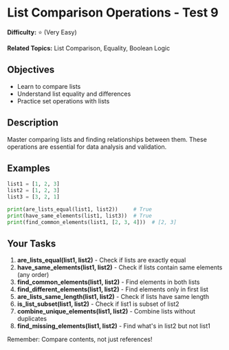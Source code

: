# List Comparison Operations - Test 9

**Difficulty:** ⭐ (Very Easy)

**Related Topics:** List Comparison, Equality, Boolean Logic

## Objectives

- Learn to compare lists
- Understand list equality and differences
- Practice set operations with lists

## Description

Master comparing lists and finding relationships between them. These operations are essential for data analysis and validation.

## Examples

```python
list1 = [1, 2, 3]
list2 = [1, 2, 3]
list3 = [3, 2, 1]

print(are_lists_equal(list1, list2))     # True
print(have_same_elements(list1, list3))  # True
print(find_common_elements(list1, [2, 3, 4]))  # [2, 3]
```

## Your Tasks

1. **are_lists_equal(list1, list2)** - Check if lists are exactly equal
2. **have_same_elements(list1, list2)** - Check if lists contain same elements (any order)
3. **find_common_elements(list1, list2)** - Find elements in both lists
4. **find_different_elements(list1, list2)** - Find elements only in first list
5. **are_lists_same_length(list1, list2)** - Check if lists have same length
6. **is_list_subset(list1, list2)** - Check if list1 is subset of list2
7. **combine_unique_elements(list1, list2)** - Combine lists without duplicates
8. **find_missing_elements(list1, list2)** - Find what's in list2 but not list1

Remember: Compare contents, not just references!
